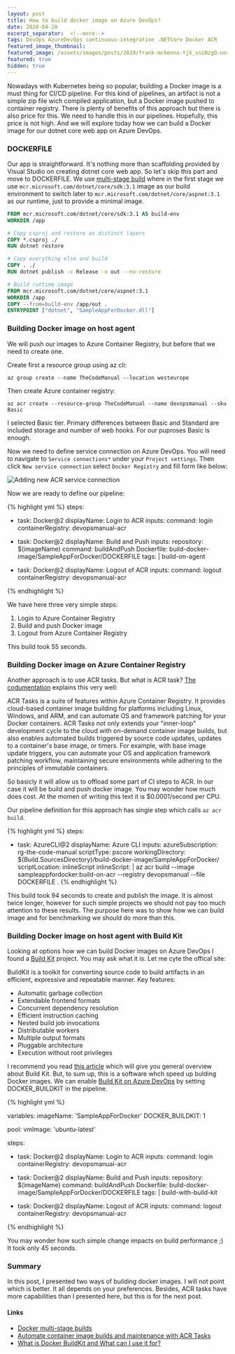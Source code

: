 ```yaml
---
layout: post
title: How to build docker image on Azure DevOps?
date: 2020-04-20
excerpt_separator:  <!--more-->
tags: DevOps AzureDevOps continuous-integration .NETCore Docker ACR
featured_image_thumbnail:
featured_image: /assets/images/posts/2020/frank-mckenna-tjX_sniNzgQ-unsplash.jpg
featured: true
hidden: true
---
```


Nowadays with Kubernetes being so popular, building a Docker image is a must thing for CI/CD pipeline. For this kind of pipelines, an artifact is not a simple zip file wich compiled application, but a Docker image pushed to container registry. There is plenty of benefits of this approach but there is also price for this. We need to handle this in our pipelines. Hopefully, this price is not high. And we will explore today how we can build a Docker image for our dotnet core web app on Azure DevOps.

<!--more-->

### DOCKERFILE

Our app is straightforward. It's nothing more than scaffolding provided by Visual Studio on creating dotnet core web app. So let's skip this part and move to DOCKERFILE. We use [multi-stage build](https://docs.docker.com/develop/develop-images/multistage-build/) where in the first stage we use `mcr.microsoft.com/dotnet/core/sdk:3.1` image as our build environment to switch later to `mcr.microsoft.com/dotnet/core/aspnet:3.1` as our runtime, just to provide a minimal image.

```dockerfile
FROM mcr.microsoft.com/dotnet/core/sdk:3.1 AS build-env
WORKDIR /app

# Copy csproj and restore as distinct layers
COPY *.csproj ./
RUN dotnet restore

# Copy everything else and build
COPY . ./
RUN dotnet publish -c Release -o out --no-restore

# Build runtime image
FROM mcr.microsoft.com/dotnet/core/aspnet:3.1
WORKDIR /app
COPY --from=build-env /app/out .
ENTRYPOINT ["dotnet", "SampleAppForDocker.dll"]
```

### Building Docker image on host agent

We will push our images to Azure Container Registry, but before that we need to create one.

Create first a resource group using az cli:

`
az group create --name TheCodeManual --location westeurope
`

Then create Azure container registry:

`
az acr create --resource-group TheCodeManual --name devopsmanual --sku Basic
`

I selected Basic tier. Primary differences between Basic and Standard are included storage and number of web hooks. For our puproses Basic is enough.

Now we need to define service connection on Azure DevOps. You will need to navigate to `Service connections*` under your `Project settings`. Then click `New service connection` select `Docker Registry` and fill form like below:

![Adding new ACR service connection](/images/2020-04-20-acr-service-connection.png)

Now we are ready to define our pipeline:

{% highlight yml %}
steps:
- task: Docker@2
  displayName: Login to ACR
  inputs:
    command: login
    containerRegistry: devopsmanual-acr

- task: Docker@2
  displayName: Build and Push
  inputs:
    repository: $(imageName)
    command: buildAndPush
    Dockerfile: build-docker-image/SampleAppForDocker/DOCKERFILE
    tags: |
      build-on-agent

- task: Docker@2
  displayName: Logout of ACR
  inputs:
    command: logout
    containerRegistry: devopsmanual-acr

{% endhighlight %}

We have here three very simple steps:

1. Login to Azure Container Registry
2. Build and push Docker image
3. Logout from Azure Container Registry

This build took 55 seconds. 

### Building Docker image on Azure Container Registry

Another approach is to use ACR tasks. But what is ACR task? [The codumentation](https://docs.microsoft.com/en-us/azure/container-registry/container-registry-tasks-overview#what-is-acr-tasks) explains this very well:

<div class="note-box">
  <p>
    ACR Tasks is a suite of features within Azure Container Registry. It provides cloud-based container image building for platforms including Linux, Windows, and ARM, and can automate OS and framework patching for your Docker containers. ACR Tasks not only extends your "inner-loop" development cycle to the cloud with on-demand container image builds, but also enables automated builds triggered by source code updates, updates to a container's base image, or timers. For example, with base image update triggers, you can automate your OS and application framework patching workflow, maintaining secure environments while adhering to the principles of immutable containers.
  </p>
</div>

So basicly it will allow us to offload some part of CI steps to ACR. In our case it will be build and push docker image. You may wonder how much does cost. At the momen of writing this text it is $0.0001/second per CPU. 

Our pipeline definition for this approach has single step which calls `az acr build`.

{% highlight yml %}
steps:
- task: AzureCLI@2
  displayName: Azure CLI
  inputs:
    azureSubscription: rg-the-code-manual
    scriptType: pscore
    workingDirectory: $(Build.SourcesDirectory)/build-docker-image/SampleAppForDocker/
    scriptLocation: inlineScript
    inlineScript: |
      az acr build --image sampleappfordocker:build-on-acr --registry devopsmanual --file DOCKERFILE .
{% endhighlight %}

This build took 94 seconds to create and publish the image. It is almost twice longer, however for such simple projects we should not pay too much attention to these results. The purpose here was to show how we can build image and for benchmarking we should do more than this.

### Building Docker image on host agent with Build Kit

Looking at options how we can build Docker images on Azure DevOps I found a [Build Kit](https://github.com/moby/buildkit) project. You may ask what it is. Let me cyte the offical site:

<div class="note-box">
  <p>
  BuildKit is a toolkit for converting source code to build artifacts in an efficient, expressive and repeatable manner.
  Key features:
    <ul>
      <li>Automatic garbage collection</li>
      <li>Extendable frontend formats</li>
      <li>Concurrent dependency resolution</li>
      <li>Efficient instruction caching</li>
      <li>Nested build job invocations</li>
      <li>Distributable workers</li>
      <li>Multiple output formats</li>
      <li>Pluggable architecture</li>
      <li>Execution without root privileges</li>
    </ul> 
  </p>
</div>

I recommend you read [this article](https://brianchristner.io/what-is-docker-buildkit/) which will give you general overview about Build Kit. But, to sum up, this is a software whch speed up bulding Docker images. We can enable [Build Kit on Azure DevOps](https://docs.microsoft.com/en-us/azure/devops/pipelines/ecosystems/containers/build-image?view=azure-devops#buildkit) by setting DOCKER_BUILDKIT in the pipeline.

{% highlight yml %}

variables:
  imageName: 'SampleAppForDocker'
  DOCKER_BUILDKIT: 1

pool:
  vmImage: 'ubuntu-latest'

steps:
- task: Docker@2
  displayName: Login to ACR
  inputs:
    command: login
    containerRegistry: devopsmanual-acr

- task: Docker@2
  displayName: Build and Push
  inputs:
    repository: $(imageName)
    command: buildAndPush
    Dockerfile: build-docker-image/SampleAppForDocker/DOCKERFILE
    tags: |
      build-with-build-kit

- task: Docker@2
  displayName: Logout of ACR
  inputs:
    command: logout
    containerRegistry: devopsmanual-acr

{% endhighlight %}

You may wonder how such simple change impacts on build performance ;) It took only 45 seconds.

### Summary
In this post, I presented two ways of building docker images. I will not point which is better. It all depends on your preferences. Besides, ACR tasks have more capabilities than I presented here, but this is for the next post.

#### Links

- [Docker multi-stage builds](
https://docs.docker.com/develop/develop-images/multistage-build/)
- [Automate container image builds and maintenance with ACR Tasks](https://docs.microsoft.com/en-us/azure/container-registry/container-registry-tasks-overview#what-is-acr-tasks)
- [What is Docker BuildKit and What can I use it for?](https://brianchristner.io/what-is-docker-buildkit/)